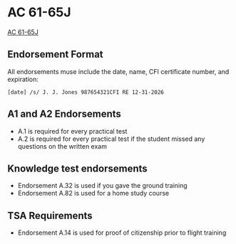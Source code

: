 # AC 61-65J

[AC 61-65J](https://www.faa.gov/regulations_policies/advisory_circulars/index.cfm/go/document.information/documentID/1043278)

## Endorsement Format

All endorsements muse include the date, name, CFI certificate number, and expiration:

```
[date] /s/ J. J. Jones 987654321CFI RE 12-31-2026
```

## A1 and A2 Endorsements

- A.1 is required for every practical test
- A.2 is required for every practical test if the student missed any questions on the written exam

## Knowledge test endorsements

- Endorsement A.32 is used if you gave the ground training
- Endorsement A.82 is used for a home study course

## TSA Requirements

- Endorsement A.14 is used for proof of citizenship prior to flight training